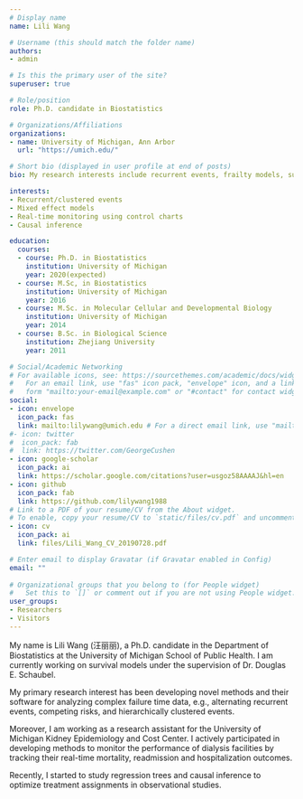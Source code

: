 ```yaml
---
# Display name
name: Lili Wang

# Username (this should match the folder name)
authors:
- admin

# Is this the primary user of the site?
superuser: true

# Role/position
role: Ph.D. candidate in Biostatistics

# Organizations/Affiliations
organizations:
- name: University of Michigan, Ann Arbor
  url: "https://umich.edu/"

# Short bio (displayed in user profile at end of posts)
bio: My research interests include recurrent events, frailty models, survival analysis, causal inference, control charts; the data I am interested to work on include regular scale clinical data, national/global databases, and medical device data. 

interests:
- Recurrent/clustered events
- Mixed effect models
- Real-time monitoring using control charts
- Causal inference

education:
  courses:
  - course: Ph.D. in Biostatistics
    institution: University of Michigan
    year: 2020(expected)
  - course: M.Sc, in Biostatistics
    institution: University of Michigan
    year: 2016
  - course: M.Sc. in Molecular Cellular and Developmental Biology
    institution: University of Michigan
    year: 2014
  - course: B.Sc. in Biological Science
    institution: Zhejiang University
    year: 2011

# Social/Academic Networking
# For available icons, see: https://sourcethemes.com/academic/docs/widgets/#icons
#   For an email link, use "fas" icon pack, "envelope" icon, and a link in the
#   form "mailto:your-email@example.com" or "#contact" for contact widget.
social:
- icon: envelope
  icon_pack: fas
  link: mailto:lilywang@umich.edu # For a direct email link, use "mailto:test@example.org".
#- icon: twitter
#  icon_pack: fab
#  link: https://twitter.com/GeorgeCushen
- icon: google-scholar
  icon_pack: ai
  link: https://scholar.google.com/citations?user=usgoz58AAAAJ&hl=en
- icon: github
  icon_pack: fab
  link: https://github.com/lilywang1988
# Link to a PDF of your resume/CV from the About widget.
# To enable, copy your resume/CV to `static/files/cv.pdf` and uncomment the lines below.  
- icon: cv
  icon_pack: ai
  link: files/Lili_Wang_CV_20190728.pdf

# Enter email to display Gravatar (if Gravatar enabled in Config)
email: ""
  
# Organizational groups that you belong to (for People widget)
#   Set this to `[]` or comment out if you are not using People widget.  
user_groups:
- Researchers
- Visitors
---
```


My name is Lili Wang (汪丽丽), a Ph.D. candidate in the Department of Biostatistics at the University of Michigan School of Public Health. I am currently working on survival models under the supervision of Dr. Douglas E. Schaubel. 

My primary research interest has been developing novel methods and their software for analyzing complex failure time data, e.g., alternating recurrent events, competing risks, and hierarchically clustered events. 

Moreover, I am working as a research assistant for the University of Michigan Kidney Epidemiology and Cost Center. I actively participated in developing methods to monitor the performance of dialysis facilities by tracking their real-time mortality, readmission and hospitalization outcomes. 

Recently, I started to study regression trees and causal inference to optimize treatment assignments in observational studies. 
